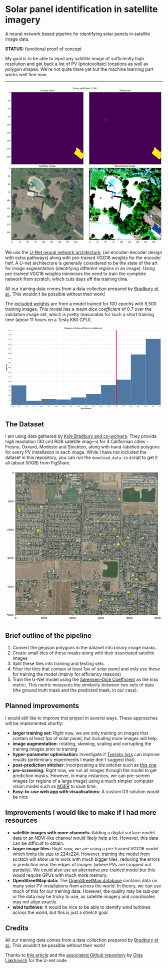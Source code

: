 # Solar panel identification in satellite imagery

A neural network based pipeline for identifying solar panels in satellite image data.

**STATUS:** functional proof of concept

My goal is to be able to input any satellite image of sufficiently high resolution and get back a list of PV (photovoltaic) locations as well as polygon shapes. We're not quite there yet but the machine learning part works well fine now.

---

![example prediction](example_predictions.gif)

We use the [U-Net neural network architecture](https://arxiv.org/pdf/1801.05746.pdf), (an encoder-decoder design with extra pathways) along with pre-trained VGG16 weights for the encoder half. A U-net architecture is generally considered to be the state of the art for image segmentation (identifying different regions in an image). Using pre-trained VGG16 weights minimises the need to train the complete network from scratch, which cuts days off the training time.

All our training data comes from a data collection prepared by [Bradbury et al.](https://www.nature.com/articles/sdata2016106). This wouldn't be possible without their work!

The [included weights](./Data/model.h5) are from a model trained for 100 epochs with 9,500 training images.
This model has a *mean dice coefficient* of 0.7 over the validation image set, which is pretty reasonable for such a short training time (about 11 hours on a Tesla K80 GPU).

![histogram of prediction accuracy](histogram_prediction.png)

## The Dataset

I am using data gathered by [Kyle Bradbury and co-workers](https://www.nature.com/articles/sdata2016106). They provide high resolution (30 cm) RGB satellite imag—s for 4 Californian cities - Fresno, Oxnard, Modesto and Stockton, along with hand-labelled polygons for every PV installation in each image. While I have not included the dataset in this repository, you can run the `download_data.sh` script to get it all (about 50GB) from FigShare.

![complete satellite image with PV locations](complete_sat_image.png)

## Brief outline of the pipeline

1. Convert the geojson polygons in the dataset into binary image masks.
2. Create small tiles of these masks along with their associated satellite images
3. Split these tiles into training and testing sets.
4. Filter the tiles that contain at least 1px of solar panel and only use these for training the model (mainly for efficiency reasons)
5. Train the U-Net model using the [Sørensen–Dice Coefficient](https://en.wikipedia.org/wiki/Sørensen–Dice_coefficient) as the loss metric. This metric measures the similarity between two sets of data (the ground truth mask and the predicted mask, in our case).

## Planned improvements

I would still like to improve this project in several ways. These approaches will be implemented shortly:
* **larger training set:** Right now, we are only training on images that contain at least 1px of solar panel, but including more images will help.
* **image augmentation:** rotating, skewing, scaling and corrupting the training images prior to training
* **hyper-parameter optimisation:** Investigate if [Tversky loss](https://arxiv.org/pdf/1706.05721.pdf) can improve results (preliminary experiments I made don't suggest that).
* **post-prediction stitcher:** Incorporating a tile stitcher such as [this one](https://github.com/Vooban/Smoothly-Blend-Image-Patches)
* **pre-screening:** Right now, we run all images through the model to get prediction masks. However, in many instances, we can pre-screen images (or regions of a large image) using a much simpler computer vision model such as [MSER](https://www.researchgate.net/publication/300416092_Automatic_solar_photovoltaic_panel_detection_in_satellite_imagery) to save time.
* **Easy-to-use web app with visualisations:** A custom D3 solution would be nice

## Improvements I would like to make if I had more resources

* **satellite images with more channels:** Adding a digital surface model data or an NDVI-like channel would likely help a lot. However, this data can be difficult to obtain.
* **larger image tiles:** Right now, we are using a pre-trained VGG16 model which limits tile size to 224x224. However, training the model from scratch will allow us to work with much bigger tiles, reducing the errors in prediction near the edges of images (where PVs are cropped out partially). We could also use an alternative pre-trained model but this would require GPUs with much more memory.
* **OpenStreetMap data:** The [OpenStreetMap database](https://overpass-turbo.eu/s/BS0) contains data on many solar PV installations from across the world. In theory, we can use much of this for our training data. However, the quality may be sub-par or the data may be tricky to use, as satellite imagery and coordinates may not align exactly.
* **wind turbines:** It would be nice to be able to identify wind turbines across the world, but this is just a stretch goal.


## Credits

All our training data comes from a data collection prepared by [Bradbury et al.](https://www.nature.com/articles/sdata2016106). This wouldn't be possible without their work!

Thanks to [this article](https://microsoft.com/developerblog/2018/07/05/satellite-images-segmentation-sustainable-farming/) and the [associated Github repository](https://github.com/olgaliak/segmentation-unet-maskrcnn) by [Olga Liakhovich](https://github.com/olgaliak) for the U-net code.
